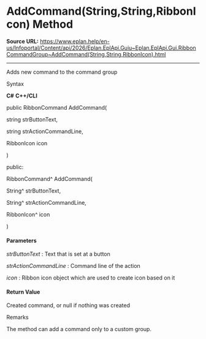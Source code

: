 # AddCommand(String,String,RibbonIcon) Method

**Source URL:** https://www.eplan.help/en-us/Infoportal/Content/api/2026/Eplan.EplApi.Guiu~Eplan.EplApi.Gui.RibbonCommandGroup~AddCommand(String,String,RibbonIcon).html

---

Adds new command to the command group

Syntax

**C#**
**C++/CLI**


public RibbonCommand AddCommand( 

   string strButtonText,

   string strActionCommandLine,

   RibbonIcon icon

)

public:

RibbonCommand^ AddCommand( 

   String^ strButtonText,

   String^ strActionCommandLine,

   RibbonIcon^ icon

)


#### Parameters

*strButtonText*
:   Text that is set at a button

*strActionCommandLine*
:   Command line of the action

*icon*
:   Ribbon icon object which are used to create icon based on it

#### Return Value

Created command, or null if nothing was created

Remarks

The method can add a command only to a custom group.
